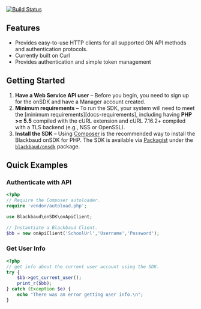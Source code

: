[![Build Status](https://travis-ci.org/blackbaud/on-api-php-sdk.svg?branch=master)](https://travis-ci.org/blackbaud/on-api-php-sdk)

## Features

* Provides easy-to-use HTTP clients for all supported ON API methods and authentication
  protocols.
* Currently built on Curl
* Provides authentication and simple token management

## Getting Started

1. **Have a Web Service API user** – Before you begin, you need to
   sign up for the onSDK and have a Manager account created.
1. **Minimum requirements** – To run the SDK, your system will need to meet the
   [minimum requirements][docs-requirements], including having **PHP >= 5.5**
   compiled with the cURL extension and cURL 7.16.2+ compiled with a TLS
   backend (e.g., NSS or OpenSSL).
1. **Install the SDK** – Using [Composer] is the recommended way to install the
   Blackbaud onSDK for PHP. The SDK is available via [Packagist] under the
   [`blackbaud/onsdk`][install-packagist] package. 

## Quick Examples

### Authenticate with API

```php
<?php
// Require the Composer autoloader.
require 'vendor/autoload.php';

use Blackbaud\onSDK\onApiClient;

// Instantiate a Blackbaud Client.
$bb = new onApiClient('SchoolUrl','Username','Password');
```

### Get User Info

```php
<?php
// get info about the current user account using the SDK.
try {
    $bb->get_current_user();
    print_r($bb);
} catch (Exception $e) {
    echo "There was an error getting user info.\n";
}
```



[install-packagist]: https://packagist.org/packages/blackbaud/onsdk
[composer]: http://getcomposer.org
[packagist]: http://packagist.org
